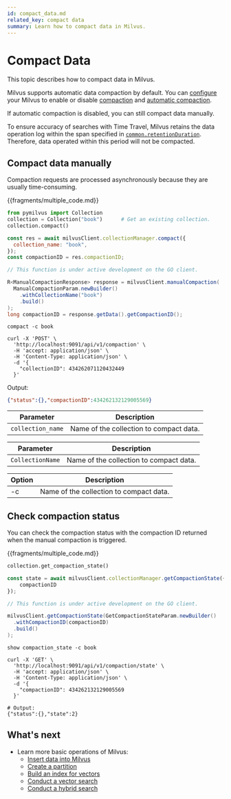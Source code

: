 ```yaml
---
id: compact_data.md
related_key: compact data
summary: Learn how to compact data in Milvus.
---
```


# Compact Data

This topic describes how to compact data in Milvus.

Milvus supports automatic data compaction by default. You can [configure](configure-docker.md) your Milvus to enable or disable [compaction](configure_datacoord.md#dataCoordenableCompaction) and [automatic compaction](configure_datacoord.md#dataCoordcompactionenableAutoCompaction).

If automatic compaction is disabled, you can still compact data manually.

<div class="alert note">
To ensure accuracy of searches with Time Travel, Milvus retains the data operation log within the span specified in <a href="configure_common.md#common.retentionDuration"><code>common.retentionDuration</code></a>. Therefore, data operated within this period will not be compacted. 
</div>

## Compact data manually

Compaction requests are processed asynchronously because they are usually time-consuming. 

{{fragments/multiple_code.md}}

```python
from pymilvus import Collection
collection = Collection("book")      # Get an existing collection.
collection.compact()
```

```javascript
const res = await milvusClient.collectionManager.compact({
  collection_name: "book",
});
const compactionID = res.compactionID;
```

```go
// This function is under active development on the GO client.
```

```java
R<ManualCompactionResponse> response = milvusClient.manualCompaction(
  ManualCompactionParam.newBuilder()
    .withCollectionName("book")
    .build()
);
long compactionID = response.getData().getCompactionID();
```

```shell
compact -c book
```

```curl
curl -X 'POST' \
  'http://localhost:9091/api/v1/compaction' \
  -H 'accept: application/json' \
  -H 'Content-Type: application/json' \
  -d '{
    "collectionID": 434262071120432449
  }'
```
<div class="language-curl">
Output:

```json
{"status":{},"compactionID":434262132129005569}
```
</div>

<table class="language-javascript">
	<thead>
	<tr>
		<th>Parameter</th>
		<th>Description</th>
	</tr>
	</thead>
	<tbody>
	<tr>
		<td><code>collection_name</code></td>
		<td>Name of the collection to compact data.</td>
	</tr>
	</tbody>
</table>

<table class="language-java">
	<thead>
        <tr>
            <th>Parameter</th>
            <th>Description</th>
        </tr>
	</thead>
	<tbody>
        <tr>
            <td><code>CollectionName</code></td>
            <td>Name of the collection to compact data.</td>
        </tr>
    </tbody>
</table>

<table class="language-shell">
    <thead>
        <tr>
            <th>Option</th>
            <th>Description</th>
        </tr>
    </thead>
    <tbody>
        <tr>
            <td>-c</td>
            <td>Name of the collection to compact data.</td>
        </tr>
    </tbody>
</table>

## Check compaction status

You can check the compaction status with the compaction ID returned when the manual compaction is triggered.

{{fragments/multiple_code.md}}

```python
collection.get_compaction_state()
```

```javascript
const state = await milvusClient.collectionManager.getCompactionState({
    compactionID
});
```

```go
// This function is under active development on the GO client.
```

```java
milvusClient.getCompactionState(GetCompactionStateParam.newBuilder()
  .withCompactionID(compactionID)
  .build()
);
```

```shell
show compaction_state -c book
```

```curl
curl -X 'GET' \
  'http://localhost:9091/api/v1/compaction/state' \
  -H 'accept: application/json' \
  -H 'Content-Type: application/json' \
  -d '{
    "compactionID": 434262132129005569
  }'
```
```curl
# Output:
{"status":{},"state":2}
```

## What's next

- Learn more basic operations of Milvus:
  - [Insert data into Milvus](insert_data.md)
  - [Create a partition](create_partition.md)
  - [Build an index for vectors](build_index.md)
  - [Conduct a vector search](search.md)
  - [Conduct a hybrid search](hybridsearch.md)
